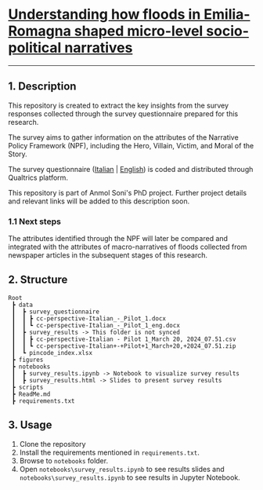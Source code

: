 # <a id='toc1_'></a>[Understanding how floods in Emilia-Romagna shaped micro-level socio-political narratives](#toc0_)
______________________

## 1. Description

This repository is created to extract the key insights from the survey responses collected through the survey questionnaire prepared for this research.

The survey aims to gather information on the attributes of the Narrative Policy Framework (NPF), including the Hero, Villain, Victim, and Moral of the Story.

The survey questionnaire ([Italian](../data/survey_questionnaire/cc-perspective-Italian_-_Pilot_1.docx) | [English](../data/survey_questionnaire/cc-perspective-Italian_-_Pilot_1_eng.docx)) is coded and distributed through Qualtrics platform.

This repository is part of Anmol Soni's PhD project. Further project details and relevant links will be added to this description soon.

### 1.1 Next steps

The attributes identified through the NPF will later be compared and integrated with the attributes of macro-narratives of floods collected from newspaper articles in the subsequent stages of this research.

## 2. Structure

```text
Root
 ┣ data
 ┃  ┣ survey_questionnaire
 ┃  ┃ ┣ cc-perspective-Italian_-_Pilot_1.docx
 ┃  ┃ ┗ cc-perspective-Italian_-_Pilot_1_eng.docx
 ┃  ┣ survey_results -> This folder is not synced
 ┃  ┃ ┣ cc-perspective-Italian - Pilot 1_March 20, 2024_07.51.csv
 ┃  ┃ ┗ cc-perspective-Italian+-+Pilot+1_March+20,+2024_07.51.zip
 ┃  ┗ pincode_index.xlsx
 ┣ figures
 ┣ notebooks
 ┃  ┣ survey_results.ipynb -> Notebook to visualize survey results
 ┃  ┣ survey_results.html -> Slides to present survey results
 ┣ scripts
 ┣ ReadMe.md
 ┣ requirements.txt
```

## 3. Usage

1. Clone the repository
2. Install the requirements mentioned in `requirements.txt`.
3. Browse to `notebooks` folder.
4. Open `notebooks\survey_results.ipynb` to see results slides and `notebooks\survey_results.ipynb` to see results in Jupyter Notebook.
